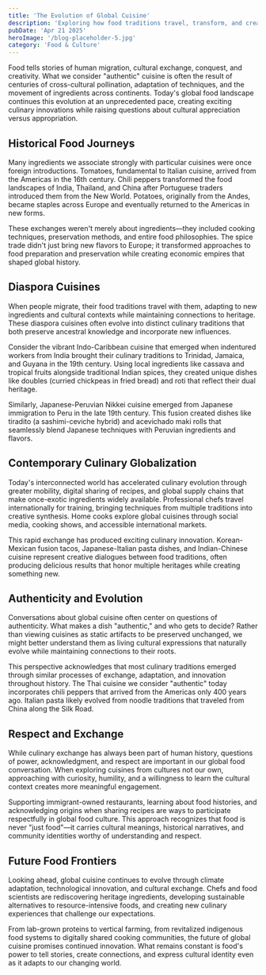 ```yaml
---
title: 'The Evolution of Global Cuisine'
description: 'Exploring how food traditions travel, transform, and create new culinary identities across cultural boundaries'
pubDate: 'Apr 21 2025'
heroImage: '/blog-placeholder-5.jpg'
category: 'Food & Culture'
---
```


Food tells stories of human migration, cultural exchange, conquest, and creativity. What we consider "authentic" cuisine is often the result of centuries of cross-cultural pollination, adaptation of techniques, and the movement of ingredients across continents. Today's global food landscape continues this evolution at an unprecedented pace, creating exciting culinary innovations while raising questions about cultural appreciation versus appropriation.

## Historical Food Journeys

Many ingredients we associate strongly with particular cuisines were once foreign introductions. Tomatoes, fundamental to Italian cuisine, arrived from the Americas in the 16th century. Chili peppers transformed the food landscapes of India, Thailand, and China after Portuguese traders introduced them from the New World. Potatoes, originally from the Andes, became staples across Europe and eventually returned to the Americas in new forms.

These exchanges weren't merely about ingredients—they included cooking techniques, preservation methods, and entire food philosophies. The spice trade didn't just bring new flavors to Europe; it transformed approaches to food preparation and preservation while creating economic empires that shaped global history.

## Diaspora Cuisines

When people migrate, their food traditions travel with them, adapting to new ingredients and cultural contexts while maintaining connections to heritage. These diaspora cuisines often evolve into distinct culinary traditions that both preserve ancestral knowledge and incorporate new influences.

Consider the vibrant Indo-Caribbean cuisine that emerged when indentured workers from India brought their culinary traditions to Trinidad, Jamaica, and Guyana in the 19th century. Using local ingredients like cassava and tropical fruits alongside traditional Indian spices, they created unique dishes like doubles (curried chickpeas in fried bread) and roti that reflect their dual heritage.

Similarly, Japanese-Peruvian Nikkei cuisine emerged from Japanese immigration to Peru in the late 19th century. This fusion created dishes like tiradito (a sashimi-ceviche hybrid) and acevichado maki rolls that seamlessly blend Japanese techniques with Peruvian ingredients and flavors.

## Contemporary Culinary Globalization

Today's interconnected world has accelerated culinary evolution through greater mobility, digital sharing of recipes, and global supply chains that make once-exotic ingredients widely available. Professional chefs travel internationally for training, bringing techniques from multiple traditions into creative synthesis. Home cooks explore global cuisines through social media, cooking shows, and accessible international markets.

This rapid exchange has produced exciting culinary innovation. Korean-Mexican fusion tacos, Japanese-Italian pasta dishes, and Indian-Chinese cuisine represent creative dialogues between food traditions, often producing delicious results that honor multiple heritages while creating something new.

## Authenticity and Evolution

Conversations about global cuisine often center on questions of authenticity. What makes a dish "authentic," and who gets to decide? Rather than viewing cuisines as static artifacts to be preserved unchanged, we might better understand them as living cultural expressions that naturally evolve while maintaining connections to their roots.

This perspective acknowledges that most culinary traditions emerged through similar processes of exchange, adaptation, and innovation throughout history. The Thai cuisine we consider "authentic" today incorporates chili peppers that arrived from the Americas only 400 years ago. Italian pasta likely evolved from noodle traditions that traveled from China along the Silk Road.

## Respect and Exchange

While culinary exchange has always been part of human history, questions of power, acknowledgment, and respect are important in our global food conversation. When exploring cuisines from cultures not our own, approaching with curiosity, humility, and a willingness to learn the cultural context creates more meaningful engagement.

Supporting immigrant-owned restaurants, learning about food histories, and acknowledging origins when sharing recipes are ways to participate respectfully in global food culture. This approach recognizes that food is never "just food"—it carries cultural meanings, historical narratives, and community identities worthy of understanding and respect.

## Future Food Frontiers

Looking ahead, global cuisine continues to evolve through climate adaptation, technological innovation, and cultural exchange. Chefs and food scientists are rediscovering heritage ingredients, developing sustainable alternatives to resource-intensive foods, and creating new culinary experiences that challenge our expectations.

From lab-grown proteins to vertical farming, from revitalized indigenous food systems to digitally shared cooking communities, the future of global cuisine promises continued innovation. What remains constant is food's power to tell stories, create connections, and express cultural identity even as it adapts to our changing world.
